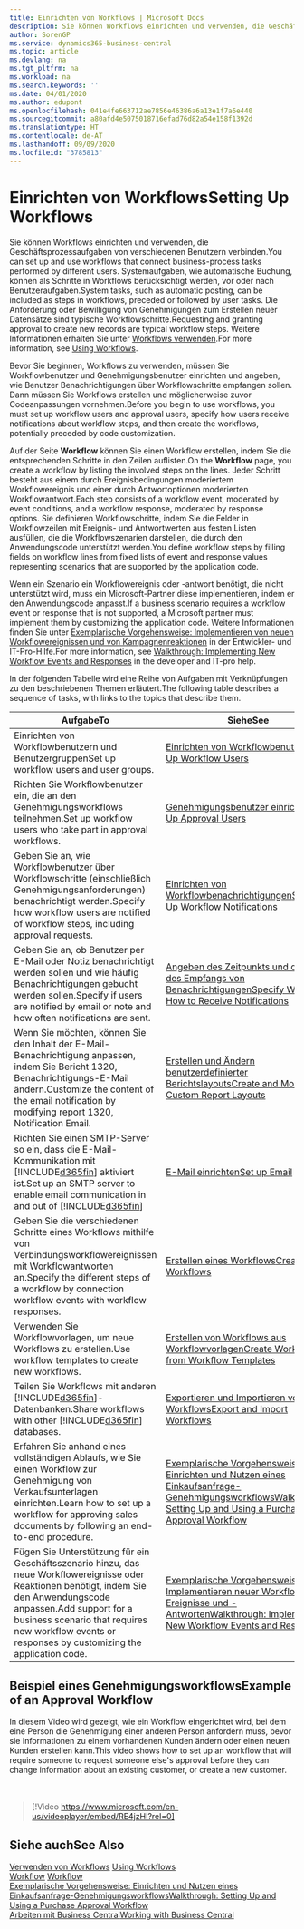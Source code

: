 ```yaml
---
title: Einrichten von Workflows | Microsoft Docs
description: Sie können Workflows einrichten und verwenden, die Geschäftsprozessaufgaben von verschiedenen Benutzern verbinden. Systemaufgaben, wie automatische Buchung, können als Schritte in Workflows berücksichtigt werden, vor oder nach Benutzeraufgaben. Die Anforderung oder Bewilligung von Genehmigungen zum Erstellen neuer Datensätze sind typische Workflowschritte.
author: SorenGP
ms.service: dynamics365-business-central
ms.topic: article
ms.devlang: na
ms.tgt_pltfrm: na
ms.workload: na
ms.search.keywords: ''
ms.date: 04/01/2020
ms.author: edupont
ms.openlocfilehash: 041e4fe663712ae7856e46386a6a13e1f7a6e440
ms.sourcegitcommit: a80afd4e5075018716efad76d82a54e158f1392d
ms.translationtype: HT
ms.contentlocale: de-AT
ms.lasthandoff: 09/09/2020
ms.locfileid: "3785813"
---
```

# <a name="setting-up-workflows"></a><span data-ttu-id="f1482-105">Einrichten von Workflows</span><span class="sxs-lookup"><span data-stu-id="f1482-105">Setting Up Workflows</span></span>
<span data-ttu-id="f1482-106">Sie können Workflows einrichten und verwenden, die Geschäftsprozessaufgaben von verschiedenen Benutzern verbinden.</span><span class="sxs-lookup"><span data-stu-id="f1482-106">You can set up and use workflows that connect business-process tasks performed by different users.</span></span> <span data-ttu-id="f1482-107">Systemaufgaben, wie automatische Buchung, können als Schritte in Workflows berücksichtigt werden, vor oder nach Benutzeraufgaben.</span><span class="sxs-lookup"><span data-stu-id="f1482-107">System tasks, such as automatic posting, can be included as steps in workflows, preceded or followed by user tasks.</span></span> <span data-ttu-id="f1482-108">Die Anforderung oder Bewilligung von Genehmigungen zum Erstellen neuer Datensätze sind typische Workflowschritte.</span><span class="sxs-lookup"><span data-stu-id="f1482-108">Requesting and granting approval to create new records are typical workflow steps.</span></span> <span data-ttu-id="f1482-109">Weitere Informationen erhalten Sie unter [Workflows verwenden](across-use-workflows.md).</span><span class="sxs-lookup"><span data-stu-id="f1482-109">For more information, see [Using Workflows](across-use-workflows.md).</span></span>  

 <span data-ttu-id="f1482-110">Bevor Sie beginnen, Workflows zu verwenden, müssen Sie Workflowbenutzer und Genehmigungsbenutzer einrichten und angeben, wie Benutzer Benachrichtigungen über Workflowschritte empfangen sollen. Dann müssen Sie Workflows erstellen und möglicherweise zuvor Codeanpassungen vornehmen.</span><span class="sxs-lookup"><span data-stu-id="f1482-110">Before you begin to use workflows, you must set up workflow users and approval users, specify how users receive notifications about workflow steps, and then create the workflows, potentially preceded by code customization.</span></span>  

 <span data-ttu-id="f1482-111">Auf der Seite **Workflow** können Sie einen Workflow erstellen, indem Sie die entsprechenden Schritte in den Zeilen auflisten.</span><span class="sxs-lookup"><span data-stu-id="f1482-111">On the **Workflow** page, you create a workflow by listing the involved steps on the lines.</span></span> <span data-ttu-id="f1482-112">Jeder Schritt besteht aus einem durch Ereignisbedingungen moderiertem Workflowereignis und einer durch Antwortoptionen moderierten Workflowantwort.</span><span class="sxs-lookup"><span data-stu-id="f1482-112">Each step consists of a workflow event, moderated by event conditions, and a workflow response, moderated by response options.</span></span> <span data-ttu-id="f1482-113">Sie definieren Workflowschritte, indem Sie die Felder in Workflowzeilen mit Ereignis- und Antwortwerten aus festen Listen ausfüllen, die die Workflowszenarien darstellen, die durch den Anwendungscode unterstützt werden.</span><span class="sxs-lookup"><span data-stu-id="f1482-113">You define workflow steps by filling fields on workflow lines from fixed lists of event and response values representing scenarios that are supported by the application code.</span></span>  

 <span data-ttu-id="f1482-114">Wenn ein Szenario ein Workflowereignis oder -antwort benötigt, die nicht unterstützt wird, muss ein Microsoft-Partner diese implementieren, indem er den Anwendungscode anpasst.</span><span class="sxs-lookup"><span data-stu-id="f1482-114">If a business scenario requires a workflow event or response that is not supported, a Microsoft partner must implement them by customizing the application code.</span></span> <span data-ttu-id="f1482-115">Weitere Informationen finden Sie unter [Exemplarische Vorgehensweise: Implementieren von neuen Workflowereignissen und von Kampagnenreaktionen](/dynamics-nav/Walkthrough--Implementing-New-Workflow-Events-and-Responses) in der Entwickler- und IT-Pro-Hilfe.</span><span class="sxs-lookup"><span data-stu-id="f1482-115">For more information, see [Walkthrough: Implementing New Workflow Events and Responses](/dynamics-nav/Walkthrough--Implementing-New-Workflow-Events-and-Responses) in the developer and IT-pro help.</span></span>

 <span data-ttu-id="f1482-116">In der folgenden Tabelle wird eine Reihe von Aufgaben mit Verknüpfungen zu den beschriebenen Themen erläutert.</span><span class="sxs-lookup"><span data-stu-id="f1482-116">The following table describes a sequence of tasks, with links to the topics that describe them.</span></span>  

|<span data-ttu-id="f1482-117">**Aufgabe**</span><span class="sxs-lookup"><span data-stu-id="f1482-117">**To**</span></span>|<span data-ttu-id="f1482-118">**Siehe**</span><span class="sxs-lookup"><span data-stu-id="f1482-118">**See**</span></span>|  
|------------|-------------|  
|<span data-ttu-id="f1482-119">Einrichten von Workflowbenutzern und Benutzergruppen</span><span class="sxs-lookup"><span data-stu-id="f1482-119">Set up workflow users and user groups.</span></span>|[<span data-ttu-id="f1482-120">Einrichten von Workflowbenutzern</span><span class="sxs-lookup"><span data-stu-id="f1482-120">Set Up Workflow Users</span></span>](across-how-to-set-up-workflow-users.md)|  
|<span data-ttu-id="f1482-121">Richten Sie Workflowbenutzer ein, die an den Genehmigungsworkflows teilnehmen.</span><span class="sxs-lookup"><span data-stu-id="f1482-121">Set up workflow users who take part in approval workflows.</span></span>|[<span data-ttu-id="f1482-122">Genehmigungsbenutzer einrichten</span><span class="sxs-lookup"><span data-stu-id="f1482-122">Set Up Approval Users</span></span>](across-how-to-set-up-approval-users.md)|  
|<span data-ttu-id="f1482-123">Geben Sie an, wie Workflowbenutzer über Workflowschritte (einschließlich Genehmigungsanforderungen) benachrichtigt werden.</span><span class="sxs-lookup"><span data-stu-id="f1482-123">Specify how workflow users are notified of workflow steps, including approval requests.</span></span>|[<span data-ttu-id="f1482-124">Einrichten von Workflowbenachrichtigungen</span><span class="sxs-lookup"><span data-stu-id="f1482-124">Setting Up Workflow Notifications</span></span>](across-setting-up-workflow-notifications.md)|  
|<span data-ttu-id="f1482-125">Geben Sie an, ob Benutzer per E-Mail oder Notiz benachrichtigt werden sollen und wie häufig Benachrichtigungen gebucht werden sollen.</span><span class="sxs-lookup"><span data-stu-id="f1482-125">Specify if users are notified by email or note and how often notifications are sent.</span></span>|[<span data-ttu-id="f1482-126">Angeben des Zeitpunkts und der Art des Empfangs von Benachrichtigungen</span><span class="sxs-lookup"><span data-stu-id="f1482-126">Specify When and How to Receive Notifications</span></span>](across-how-to-specify-when-and-how-to-receive-notifications.md)|  
|<span data-ttu-id="f1482-127">Wenn Sie möchten, können Sie den Inhalt der E-Mail-Benachrichtigung anpassen, indem Sie Bericht 1320, Benachrichtigungs-E-Mail ändern.</span><span class="sxs-lookup"><span data-stu-id="f1482-127">Customize the content of the email notification by modifying report 1320, Notification Email.</span></span>|[<span data-ttu-id="f1482-128">Erstellen und Ändern benutzerdefinierter Berichtslayouts</span><span class="sxs-lookup"><span data-stu-id="f1482-128">Create and Modify Custom Report Layouts</span></span>](ui-how-create-custom-report-layout.md)|  
|<span data-ttu-id="f1482-129">Richten Sie einen SMTP-Server so ein, dass die E-Mail-Kommunikation mit [!INCLUDE[d365fin](includes/d365fin_md.md)] aktiviert ist.</span><span class="sxs-lookup"><span data-stu-id="f1482-129">Set up an SMTP server to enable email communication in and out of [!INCLUDE[d365fin](includes/d365fin_md.md)]</span></span>|[<span data-ttu-id="f1482-130">E-Mail einrichten</span><span class="sxs-lookup"><span data-stu-id="f1482-130">Set up Email</span></span>](admin-how-setup-email.md)|
|<span data-ttu-id="f1482-131">Geben Sie die verschiedenen Schritte eines Workflows mithilfe von Verbindungsworkflowereignissen mit Workflowantworten an.</span><span class="sxs-lookup"><span data-stu-id="f1482-131">Specify the different steps of a workflow by connection workflow events with workflow responses.</span></span>|[<span data-ttu-id="f1482-132">Erstellen eines Workflows</span><span class="sxs-lookup"><span data-stu-id="f1482-132">Create Workflows</span></span>](across-how-to-create-workflows.md)|  
|<span data-ttu-id="f1482-133">Verwenden Sie Workflowvorlagen, um neue Workflows zu erstellen.</span><span class="sxs-lookup"><span data-stu-id="f1482-133">Use workflow templates to create new workflows.</span></span>|[<span data-ttu-id="f1482-134">Erstellen von Workflows aus Workflowvorlagen</span><span class="sxs-lookup"><span data-stu-id="f1482-134">Create Workflows from Workflow Templates</span></span>](across-how-to-create-workflows-from-workflow-templates.md)|  
|<span data-ttu-id="f1482-135">Teilen Sie Workflows mit anderen [!INCLUDE[d365fin](includes/d365fin_md.md)]-Datenbanken.</span><span class="sxs-lookup"><span data-stu-id="f1482-135">Share workflows with other [!INCLUDE[d365fin](includes/d365fin_md.md)] databases.</span></span>|[<span data-ttu-id="f1482-136">Exportieren und Importieren von Workflows</span><span class="sxs-lookup"><span data-stu-id="f1482-136">Export and Import Workflows</span></span>](across-how-to-export-and-import-workflows.md)|  
|<span data-ttu-id="f1482-137">Erfahren Sie anhand eines vollständigen Ablaufs, wie Sie einen Workflow zur Genehmigung von Verkaufsunterlagen einrichten.</span><span class="sxs-lookup"><span data-stu-id="f1482-137">Learn how to set up a workflow for approving sales documents by following an end-to-end procedure.</span></span>|[<span data-ttu-id="f1482-138">Exemplarische Vorgehensweise: Einrichten und Nutzen eines Einkaufsanfrage-Genehmigungsworkflows</span><span class="sxs-lookup"><span data-stu-id="f1482-138">Walkthrough: Setting Up and Using a Purchase Approval Workflow</span></span>](walkthrough-setting-up-and-using-a-purchase-approval-workflow.md)|  
|<span data-ttu-id="f1482-139">Fügen Sie Unterstützung für ein Geschäftsszenario hinzu, das neue Workflowereignisse oder Reaktionen benötigt, indem Sie den Anwendungscode anpassen.</span><span class="sxs-lookup"><span data-stu-id="f1482-139">Add support for a business scenario that requires new workflow events or responses by customizing the application code.</span></span>|[<span data-ttu-id="f1482-140">Exemplarische Vorgehensweise: Implementieren neuer Workflow-Ereignisse und -Antworten</span><span class="sxs-lookup"><span data-stu-id="f1482-140">Walkthrough: Implementing New Workflow Events and Responses</span></span>](/dynamics-nav/Walkthrough--Implementing-New-Workflow-Events-and-Responses)|  

## <a name="example-of-an-approval-workflow"></a><span data-ttu-id="f1482-141">Beispiel eines Genehmigungsworkflows</span><span class="sxs-lookup"><span data-stu-id="f1482-141">Example of an Approval Workflow</span></span>
<span data-ttu-id="f1482-142">In diesem Video wird gezeigt, wie ein Workflow eingerichtet wird, bei dem eine Person die Genehmigung einer anderen Person anfordern muss, bevor sie Informationen zu einem vorhandenen Kunden ändern oder einen neuen Kunden erstellen kann.</span><span class="sxs-lookup"><span data-stu-id="f1482-142">This video shows how to set up an workflow that will require someone to request someone else's approval before they can change information about an existing customer, or create a new customer.</span></span>  
<br><br>  

> [!Video https://www.microsoft.com/en-us/videoplayer/embed/RE4jzHI?rel=0]

## <a name="see-also"></a><span data-ttu-id="f1482-143">Siehe auch</span><span class="sxs-lookup"><span data-stu-id="f1482-143">See Also</span></span>  
 <span data-ttu-id="f1482-144">[Verwenden von Workflows](across-use-workflows.md) </span><span class="sxs-lookup"><span data-stu-id="f1482-144">[Using Workflows](across-use-workflows.md) </span></span>  
 <span data-ttu-id="f1482-145">[Workflow](across-workflow.md) </span><span class="sxs-lookup"><span data-stu-id="f1482-145">[Workflow](across-workflow.md) </span></span>  
 [<span data-ttu-id="f1482-146">Exemplarische Vorgehensweise: Einrichten und Nutzen eines Einkaufsanfrage-Genehmigungsworkflows</span><span class="sxs-lookup"><span data-stu-id="f1482-146">Walkthrough: Setting Up and Using a Purchase Approval Workflow</span></span>](walkthrough-setting-up-and-using-a-purchase-approval-workflow.md)  
 [<span data-ttu-id="f1482-147">Arbeiten mit  Business Central</span><span class="sxs-lookup"><span data-stu-id="f1482-147">Working with Business Central</span></span>](ui-work-product.md)
